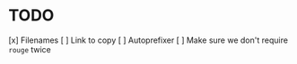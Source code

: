 # TODO
[x] Filenames
[ ] Link to copy
[ ] Autoprefixer
[ ] Make sure we don't require `rouge` twice
